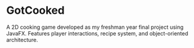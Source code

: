 # GotCooked
A 2D cooking game developed as my freshman year final project using JavaFX. Features player interactions, recipe system, and object-oriented architecture.
